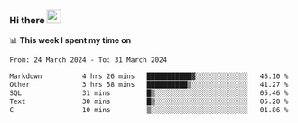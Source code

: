 ### Hi there <a href="https://www.gautamkrishnar.com/"><img src="https://media.giphy.com/media/hvRJCLFzcasrR4ia7z/giphy.gif" width="25px"></a>

📊 **This week I spent my time on**

<!--START_SECTION:waka-->

```txt
From: 24 March 2024 - To: 31 March 2024

Markdown          4 hrs 26 mins   ███████████▓░░░░░░░░░░░░░   46.10 %
Other             3 hrs 58 mins   ██████████▒░░░░░░░░░░░░░░   41.27 %
SQL               31 mins         █▒░░░░░░░░░░░░░░░░░░░░░░░   05.46 %
Text              30 mins         █▒░░░░░░░░░░░░░░░░░░░░░░░   05.20 %
C                 10 mins         ▒░░░░░░░░░░░░░░░░░░░░░░░░   01.86 %
```

<!--END_SECTION:waka-->
